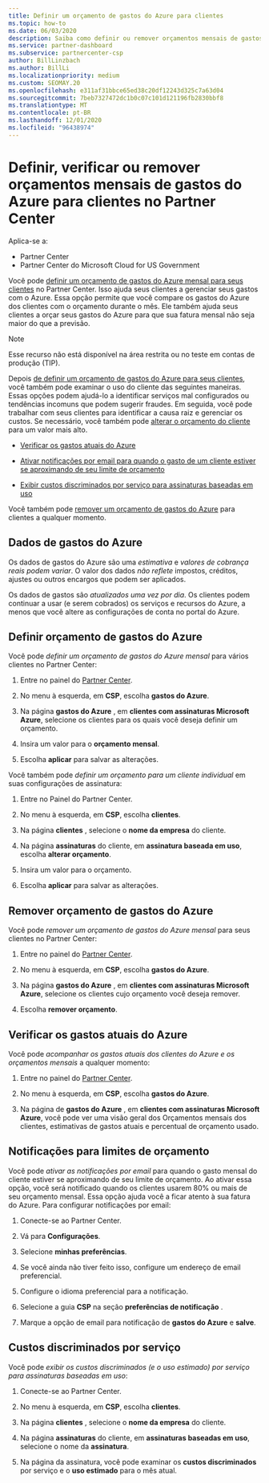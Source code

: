 ```yaml
---
title: Definir um orçamento de gastos do Azure para clientes
ms.topic: how-to
ms.date: 06/03/2020
description: Saiba como definir ou remover orçamentos mensais de gastos do Azure para seus clientes e também para exibir dados de gastos do Azure e definir notificações relacionadas ao orçamento.
ms.service: partner-dashboard
ms.subservice: partnercenter-csp
author: BillLinzbach
ms.author: BillLi
ms.localizationpriority: medium
ms.custom: SEOMAY.20
ms.openlocfilehash: e311af31bbce65ed38c20df12243d325c7a63d04
ms.sourcegitcommit: 7beb7327472dc1b0c07c101d121196fb2830bbf8
ms.translationtype: MT
ms.contentlocale: pt-BR
ms.lasthandoff: 12/01/2020
ms.locfileid: "96438974"
---
```

# <a name="set-check-or-remove-monthly-azure-spending-budgets-for-customers-in-partner-center"></a>Definir, verificar ou remover orçamentos mensais de gastos do Azure para clientes no Partner Center

Aplica-se a:

- Partner Center
- Partner Center do Microsoft Cloud for US Government

Você pode [definir um orçamento de gastos do Azure mensal para seus clientes](#set-azure-spending-budget) no Partner Center. Isso ajuda seus clientes a gerenciar seus gastos com o Azure. Essa opção permite que você compare os gastos do Azure dos clientes com o orçamento durante o mês. Ele também ajuda seus clientes a orçar seus gastos do Azure para que sua fatura mensal não seja maior do que a previsão.

> [!NOTE]  
> Esse recurso não está disponível na área restrita ou no teste em contas de produção (TIP).

Depois [de definir um orçamento de gastos do Azure para seus clientes](#set-azure-spending-budget), você também pode examinar o uso do cliente das seguintes maneiras. Essas opções podem ajudá-lo a identificar serviços mal configurados ou tendências incomuns que podem sugerir fraudes. Em seguida, você pode trabalhar com seus clientes para identificar a causa raiz e gerenciar os custos. Se necessário, você também pode [alterar o orçamento do cliente](#set-azure-spending-budget) para um valor mais alto.

- [Verificar os gastos atuais do Azure](#check-current-azure-spending)

- [Ativar notificações por email para quando o gasto de um cliente estiver se aproximando de seu limite de orçamento](#notifications-for-budget-limits)

- [Exibir custos discriminados por serviço para assinaturas baseadas em uso](#itemized-costs-by-service)

Você também pode [remover um orçamento de gastos do Azure](#remove-azure-spending-budget) para clientes a qualquer momento.

## <a name="azure-spending-data"></a>Dados de gastos do Azure

Os dados de gastos do Azure são uma *estimativa* e *valores de cobrança reais podem variar*. O valor dos dados *não reflete* impostos, créditos, ajustes ou outros encargos que podem ser aplicados.

Os dados de gastos são *atualizados uma vez por dia*. Os clientes podem continuar a usar (e serem cobrados) os serviços e recursos do Azure, a menos que você altere as configurações de conta no portal do Azure.

## <a name="set-azure-spending-budget"></a>Definir orçamento de gastos do Azure

Você pode *definir um orçamento de gastos do Azure mensal* para vários clientes no Partner Center:

1. Entre no painel do [Partner Center](https://partner.microsoft.com/dashboard/).

2. No menu à esquerda, em **CSP**, escolha **gastos do Azure**.

3. Na página **gastos do Azure** , em **clientes com assinaturas Microsoft Azure**, selecione os clientes para os quais você deseja definir um orçamento.

4. Insira um valor para o **orçamento mensal**.

5. Escolha **aplicar** para salvar as alterações.

Você também pode *definir um orçamento para um cliente individual* em suas configurações de assinatura:

1. Entre no Painel do Partner Center.

2. No menu à esquerda, em **CSP**, escolha **clientes**.

3. Na página **clientes** , selecione o **nome da empresa** do cliente.

4. Na página **assinaturas** do cliente, em **assinatura baseada em uso**, escolha **alterar orçamento**.

5. Insira um valor para o orçamento.

6. Escolha **aplicar** para salvar as alterações.

## <a name="remove-azure-spending-budget"></a>Remover orçamento de gastos do Azure

Você pode *remover um orçamento de gastos do Azure mensal* para seus clientes no Partner Center:

1. Entre no painel do [Partner Center](https://partner.microsoft.com/dashboard/).

2. No menu à esquerda, em **CSP**, escolha **gastos do Azure**.

3. Na página **gastos do Azure** , em **clientes com assinaturas Microsoft Azure**, selecione os clientes cujo orçamento você deseja remover.

4. Escolha **remover orçamento**.

## <a name="check-current-azure-spending"></a>Verificar os gastos atuais do Azure

Você pode *acompanhar os gastos atuais dos clientes do Azure e os orçamentos mensais* a qualquer momento:

1. Entre no painel do [Partner Center](https://partner.microsoft.com/dashboard/).

2. No menu à esquerda, em **CSP**, escolha **gastos do Azure**.

3. Na página de **gastos do Azure** , em **clientes com assinaturas Microsoft Azure**, você pode ver uma visão geral dos Orçamentos mensais dos clientes, estimativas de gastos atuais e percentual de orçamento usado.

## <a name="notifications-for-budget-limits"></a>Notificações para limites de orçamento

Você pode *ativar as notificações por email* para quando o gasto mensal do cliente estiver se aproximando de seu limite de orçamento. Ao ativar essa opção, você será notificado quando os clientes usarem 80% ou mais de seu orçamento mensal. Essa opção ajuda você a ficar atento à sua fatura do Azure. Para configurar notificações por email:

1. Conecte-se ao Partner Center.

2. Vá para **Configurações**.

3. Selecione **minhas preferências**.

4. Se você ainda não tiver feito isso, configure um endereço de email preferencial.

5. Configure o idioma preferencial para a notificação.

6. Selecione a guia **CSP** na seção **preferências de notificação** .

7. Marque a opção de email para notificação de **gastos do Azure** e **salve**.


## <a name="itemized-costs-by-service"></a>Custos discriminados por serviço

Você pode *exibir os custos discriminados (e o uso estimado) por serviço para assinaturas baseadas em uso*:

1. Conecte-se ao Partner Center.

2. No menu à esquerda, em **CSP**, escolha **clientes**.

3. Na página **clientes** , selecione o **nome da empresa** do cliente.

4. Na página **assinaturas** do cliente, em **assinaturas baseadas em uso**, selecione o nome da **assinatura**.

5. Na página da assinatura, você pode examinar os **custos discriminados** por serviço e o **uso estimado** para o mês atual.
